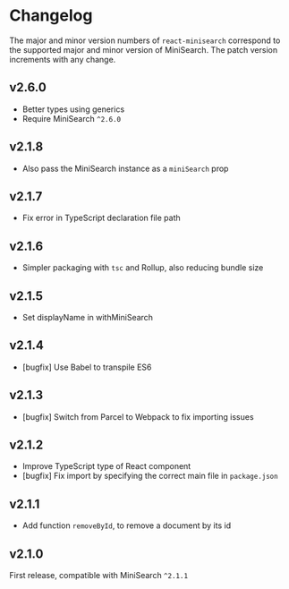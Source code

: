 # Changelog

The major and minor version numbers of `react-minisearch` correspond to the
supported major and minor version of MiniSearch. The patch version increments
with any change.

## v2.6.0

  - Better types using generics
  - Require MiniSearch `^2.6.0`

## v2.1.8
  - Also pass the MiniSearch instance as a `miniSearch` prop

## v2.1.7

  - Fix error in TypeScript declaration file path

## v2.1.6

  - Simpler packaging with `tsc` and Rollup, also reducing bundle size

## v2.1.5

  - Set displayName in withMiniSearch

## v2.1.4

  - [bugfix] Use Babel to transpile ES6

## v2.1.3

  - [bugfix] Switch from Parcel to Webpack to fix importing issues

## v2.1.2

  - Improve TypeScript type of React component
  - [bugfix] Fix import by specifying the correct main file in `package.json`

## v2.1.1

  - Add function `removeById`, to remove a document by its id

## v2.1.0

First release, compatible with MiniSearch `^2.1.1`
